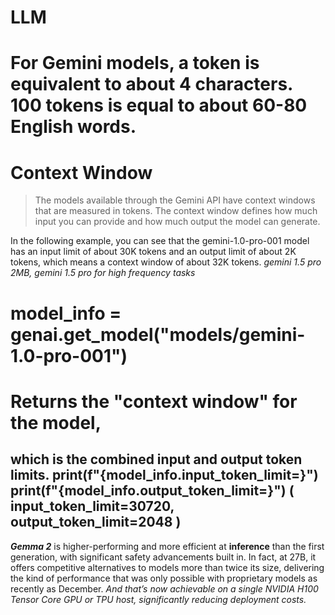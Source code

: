 # LLM
# For Gemini models, a token is equivalent to about 4 characters. 100 tokens is equal to about 60-80 English words.
#



# Context Window
>The models available through the Gemini API have context windows that are measured in tokens. 
The context window defines how much input you can provide and how much output the model can generate.

In the following example, 
you can see that the gemini-1.0-pro-001 model has an input limit of about 30K tokens and an output limit of about 2K tokens, which means a context window of about 32K tokens.
_gemini 1.5 pro 2MB, gemini 1.5 pro for high frequency tasks_

# model_info = genai.get_model("models/gemini-1.0-pro-001")
# Returns the "context window" for the model,
 which is the combined input and output token limits.
print(f"{model_info.input_token_limit=}")
print(f"{model_info.output_token_limit=}")
( input_token_limit=30720, output_token_limit=2048 )
-------------
***Gemma 2*** is higher-performing and more efficient at **inference** than the first generation, with significant safety advancements built in. In fact, at 27B, it offers competitive alternatives to models more than twice its size, delivering the kind of performance that was only possible with proprietary models as recently as December. _And that’s now achievable on a single NVIDIA H100 Tensor Core GPU or TPU host, significantly reducing deployment costs._


